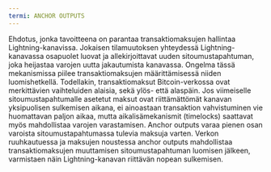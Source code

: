 ```yaml
---
termi: ANCHOR OUTPUTS
---
```


Ehdotus, jonka tavoitteena on parantaa transaktiomaksujen hallintaa Lightning-kanavissa. Jokaisen tilamuutoksen yhteydessä Lightning-kanavassa osapuolet luovat ja allekirjoittavat uuden sitoumustapahtuman, joka heijastaa varojen uutta jakautumista kanavassa. Ongelma tässä mekanismissa piilee transaktiomaksujen määrittämisessä niiden luomishetkellä. Todellakin, transaktiomaksut Bitcoin-verkossa ovat merkittävien vaihteluiden alaisia, sekä ylös- että alaspäin. Jos viimeiselle sitoumustapahtumalle asetetut maksut ovat riittämättömät kanavan yksipuolisen sulkemisen aikana, ei ainoastaan transaktion vahvistuminen vie huomattavan paljon aikaa, mutta aikalisämekanismit (timelocks) saattavat myös mahdollistaa varojen varastamisen. Anchor outputs varaa pienen osan varoista sitoumustapahtumassa tulevia maksuja varten. Verkon ruuhkautuessa ja maksujen noustessa anchor outputs mahdollistaa transaktiomaksujen muuttamisen sitoumustapahtuman luomisen jälkeen, varmistaen näin Lightning-kanavan riittävän nopean sulkemisen.